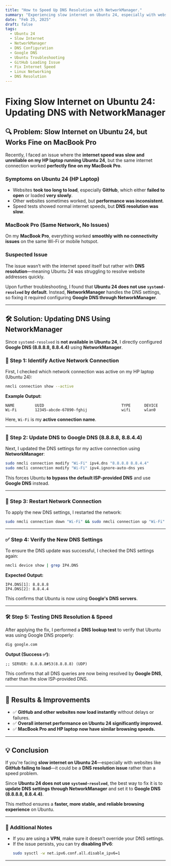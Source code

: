 ```yaml
---
title: "How to Speed Up DNS Resolution with NetworkManager."
summary: "Experiencing slow internet on Ubuntu 24, especially with websites like GitHub failing to load? While the same network works fine on a MacBook Pro, Ubuntu 24 struggles due to slow DNS resolution. Since systemd-resolved is not available, the best solution is to update DNS settings using NetworkManager and configure Google DNS (8.8.8.8, 8.8.4.4). This guide walks you through identifying the issue, applying the fix, and verifying the improvement, ensuring a faster and more reliable browsing experience on Ubuntu 24"
date: "Feb 25, 2025"
draft: false
tags:   
  - Ubuntu 24
  - Slow Internet
  - NetworkManager
  - DNS Configuration
  - Google DNS
  - Ubuntu Troubleshooting
  - GitHub Loading Issue
  - Fix Internet Speed
  - Linux Networking
  - DNS Resolution
---
```


# **Fixing Slow Internet on Ubuntu 24: Updating DNS with NetworkManager**  

## **🔍 Problem: Slow Internet on Ubuntu 24, but Works Fine on MacBook Pro**  

Recently, I faced an issue where the **internet speed was slow and unreliable on my HP laptop running Ubuntu 24**, but the same internet connection worked **perfectly fine on my MacBook Pro**.  

### **Symptoms on Ubuntu 24 (HP Laptop)**  
- Websites **took too long to load**, especially **GitHub**, which either **failed to open** or loaded **very slowly**.  
- Other websites sometimes worked, but **performance was inconsistent**.  
- Speed tests showed normal internet speeds, but **DNS resolution was slow**.  

### **MacBook Pro (Same Network, No Issues)**  
On my **MacBook Pro**, everything worked **smoothly with no connectivity issues** on the same Wi-Fi or mobile hotspot.

### **Suspected Issue**  
The issue wasn’t with the internet speed itself but rather with **DNS resolution**—meaning Ubuntu 24 was struggling to resolve website addresses quickly.  

Upon further troubleshooting, I found that **Ubuntu 24 does not use `systemd-resolved` by default**. Instead, **NetworkManager** handles the DNS settings, so fixing it required configuring **Google DNS through NetworkManager**.

---

## **🛠️ Solution: Updating DNS Using NetworkManager**

Since `systemd-resolved` is **not available in Ubuntu 24**, I directly configured **Google DNS (8.8.8.8, 8.8.4.4)** using **NetworkManager**.

### **🔧 Step 1: Identify Active Network Connection**  
First, I checked which network connection was active on my HP laptop (Ubuntu 24):

```bash
nmcli connection show --active
```

**Example Output:**
```
NAME         UUID                                  TYPE      DEVICE
Wi-Fi        12345-abcde-67890-fghij               wifi      wlan0
```
Here, `Wi-Fi` is my **active connection name**.

---

### **🔧 Step 2: Update DNS to Google DNS (8.8.8.8, 8.8.4.4)**  

Next, I updated the DNS settings for my active connection using **NetworkManager**:

```bash
sudo nmcli connection modify "Wi-Fi" ipv4.dns "8.8.8.8 8.8.4.4"
sudo nmcli connection modify "Wi-Fi" ipv4.ignore-auto-dns yes
```

This forces Ubuntu **to bypass the default ISP-provided DNS** and use **Google DNS** instead.

---

### **🔧 Step 3: Restart Network Connection**  
To apply the new DNS settings, I restarted the network:

```bash
sudo nmcli connection down "Wi-Fi" && sudo nmcli connection up "Wi-Fi"
```

---

### **✅ Step 4: Verify the New DNS Settings**  
To ensure the DNS update was successful, I checked the DNS settings again:

```bash
nmcli device show | grep IP4.DNS
```

**Expected Output:**
```
IP4.DNS[1]: 8.8.8.8
IP4.DNS[2]: 8.8.4.4
```

This confirms that Ubuntu is now using **Google's DNS servers**.

---

### **🛠️ Step 5: Testing DNS Resolution & Speed**
After applying the fix, I performed a **DNS lookup test** to verify that Ubuntu was using Google DNS properly:

```bash
dig google.com
```

**Output (Success ✅):**
```
;; SERVER: 8.8.8.8#53(8.8.8.8) (UDP)
```

This confirms that all DNS queries are now being resolved by **Google DNS**, rather than the slow ISP-provided DNS.

---

## **🚀 Results & Improvements**
- ✅ **GitHub and other websites now load instantly** without delays or failures.  
- ✅ **Overall internet performance on Ubuntu 24 significantly improved.**  
- ✅ **MacBook Pro and HP laptop now have similar browsing speeds.**  

---

## **💡 Conclusion**
If you're facing **slow internet on Ubuntu 24**—especially with websites like **GitHub failing to load**—it could be a **DNS resolution issue** rather than a speed problem.  

Since **Ubuntu 24 does not use `systemd-resolved`**, the best way to fix it is to **update DNS settings through NetworkManager** and set it to **Google DNS (8.8.8.8, 8.8.4.4)**.

This method ensures a **faster, more stable, and reliable browsing experience** on Ubuntu.

---

### **🔹 Additional Notes**
- If you are using a **VPN**, make sure it doesn’t override your DNS settings.
- If the issue persists, you can try **disabling IPv6**:
  ```bash
  sudo sysctl -w net.ipv6.conf.all.disable_ipv6=1
  ```



---